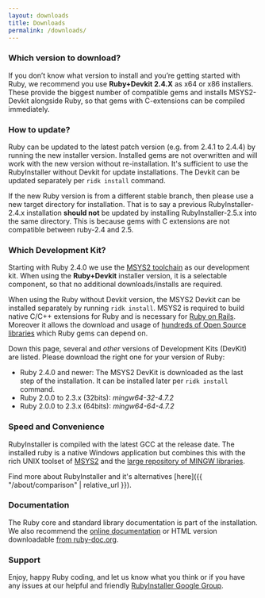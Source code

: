 ```yaml
---
layout: downloads
title: Downloads
permalink: /downloads/
---
```

### Which version to download?

If you don’t know what version to install and you’re getting started with Ruby, we recommend you use <b>Ruby+Devkit 2.4.X</b> as x64 or x86 installers.
These provide the biggest number of compatible gems and installs MSYS2-Devkit alongside Ruby, so that gems with C-extensions can be compiled immediately.


### How to update?

Ruby can be updated to the latest patch version (e.g. from 2.4.1 to 2.4.4) by running the new installer version.
Installed gems are not overwritten and will work with the new version without re-installation.
It's sufficient to use the RubyInstaller without Devkit for update installations.
The Devkit can be updated separately per `ridk install` command.

If the new Ruby version is from a different stable branch, then please use a new target directory for installation.
That is to say a previous RubyInstaller-2.4.x installation <b>should not</b> be updated by installing RubyInstaller-2.5.x into the same directory.
This is because gems with C extensions are not compatible between ruby-2.4 and 2.5.


### Which Development Kit?

Starting with Ruby 2.4.0 we use the [MSYS2 toolchain](http://www.msys2.org) as our development kit.
When using the <b>Ruby+Devkit</b> installer version, it is a selectable component, so that no additional downloads/installs are required.

When using the Ruby without Devkit version, the MSYS2 Devkit can be installed separately by running `ridk install`.
MSYS2 is required to build native C/C++ extensions for Ruby and is necessary for [Ruby on Rails](http://rubyonrails.org/).
Moreover it allows the download and usage of [hundreds of Open Source libraries](https://github.com/Alexpux/MINGW-packages) which Ruby gems can depend on.

Down this page, several and <em>other</em> versions of Development Kits (DevKit) are listed.
Please download the right one for your version of Ruby:

* Ruby 2.4.0 and newer: The MSYS2 DevKit is downloaded as the last step of the installation.
  It can be installed later per `ridk install` command.
* Ruby 2.0.0 to 2.3.x (32bits): *mingw64-32-4.7.2*
* Ruby 2.0.0 to 2.3.x (64bits): *mingw64-64-4.7.2*

### Speed and Convenience

RubyInstaller is compiled with the latest GCC at the release date.
The installed ruby is a native Windows application but combines this with the rich UNIX toolset of [MSYS2](http://www.msys2.org) and the [large repository of MINGW libraries](https://github.com/Alexpux/MINGW-packages).

Find more about RubyInstaller and it's alternatives [here]({{ "/about/comparison" | relative_url }}).

### Documentation

The Ruby core and standard library documentation is part of the installation.
We also recommend the [online documentation](https://ruby-doc.org/) or HTML version downloadable [from ruby-doc.org](https://ruby-doc.org/downloads/).

### Support

Enjoy, happy Ruby coding, and let us know what you think or if you have any issues at our helpful and friendly
[RubyInstaller Google Group](http://groups.google.com/group/rubyinstaller).
